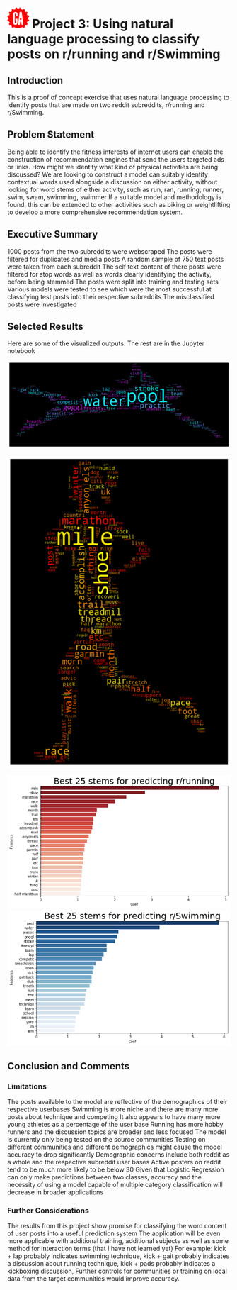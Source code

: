 # ![General Assembly](https://github.com/dylanlee91/DSI-Ames-Housing/blob/main/ga_logo.png?raw=true) Project 3: Using natural language processing to classify posts on r/running and r/Swimming

## Introduction
This is a proof of concept exercise that uses natural language processing to identify posts that are made on two reddit subreddits, r/running and r/Swimming.

## Problem Statement
Being able to identify the fitness interests of internet users can enable the construction of recommendation engines that send the users targeted ads or links.
How might we identify what kind of physical activities are being discussed?
We are looking to construct a model can suitably identify contextual words used alongside a discussion on either activity, without looking for word stems of either activity, such as run, ran, running, runner, swim, swam, swimming, swimmer
If a suitable model and methodology is found, this can be extended to other activities such as biking or weightlifting to develop a more comprehensive recommendation system.

## Executive Summary
1000 posts from the two subreddits were webscraped
The posts were filtered for duplicates and media posts
A random sample of 750 text posts were taken from each subreddit
The self text content of there posts were filtered for stop words as well as words clearly identifying the activity, before being stemmed
The posts were split into training and testing sets
Various models were tested to see which were the most successful at classifying test posts into their respective subreddits
The misclassified posts were investigated

## Selected Results

Here are some of the visualized outputs. The rest are in the Jupyter notebook

![Swimcloud](https://github.com/dylanlee91/DSI-Reddit-Scraping/blob/main/images/swimcloud.png?raw=true)

![Runcloud](https://github.com/dylanlee91/DSI-Reddit-Scraping/blob/main/images/runcloud.png?raw=true)

![Runstems](https://github.com/dylanlee91/DSI-Reddit-Scraping/blob/main/images/Runstems.png?raw=true)
![Swimstems](https://github.com/dylanlee91/DSI-Reddit-Scraping/blob/main/images/Swimstems.png?raw=true)



## Conclusion and Comments

### Limitations
The posts available to the model are reflective of the demographics of their respective userbases
Swimming is more niche and there are many more posts about technique and competing
It also appears to have many more young athletes as a percentage of the user base
Running has more hobby runners and the discussion topics are broader and less focused
The model is currently only being tested on the source communities
Testing on different communities and different demographics might cause the model accuracy to drop significantly
Demographic concerns include both reddit as a whole and the respective subreddit user bases
Active posters on reddit tend to be much more likely to be below 30
Given that Logistic Regression can only make predictions between two classes, accuracy and the necessity of using a model capable of multiple category classification will decrease in broader applications


### Further Considerations
The results from this project show promise for classifying the word content of user posts into a useful prediction system
The application will be even more applicable with additional training, additional subjects as well as some method for interaction terms (that I have not learned yet)
For example: kick + lap probably indicates swimming technique, kick + gait probably indicates a discussion about running technique, kick + pads probably indicates a kickboxing discussion,
Further controls for communities or training on local data from the target communities would improve accuracy.